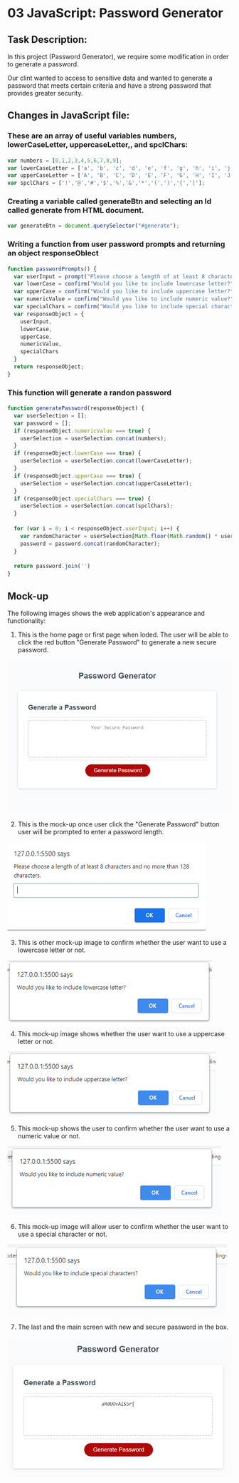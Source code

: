 # 03 JavaScript: Password Generator

## Task Description:
In this project (Password Generator), we require some modification in order to generate a password.

Our clint wanted to access  to sensitive data and wanted to generate a password that meets certain criteria and have a strong password that provides greater security.

## Changes in JavaScript file:

### These are an array of useful variables numbers, lowerCaseLetter, uppercaseLetter,, and spclChars:

```JavaScript
var numbers = [0,1,2,3,4,5,6,7,8,9];
var lowerCaseLetter = ['a', 'b', 'c', 'd', 'e', 'f', 'g', 'h', 'i', 'j', 'k', 'l', 'm', 'n', 'o', 'p', 'q', 'r', 's', 't', 'u', 'v', 'w', 'x', 'y', 'z'];
var upperCaseLetter = ['A', 'B', 'C', 'D', 'E', 'F', 'G', 'H', 'I', 'J', 'K', 'L', 'M', 'N', 'O', 'P', 'R', 'S', 'T', 'U', 'V', 'W', 'X', 'Y', 'Z'];
var spclChars = ['!','@','#','$','%','&','*','(',')','{','['];
```

### Creating a variable called generateBtn and selecting an Id called generate from HTML document.

```JavaScript
var generateBtn = document.querySelector("#generate");
```

### Writing a function from user password prompts and returning an object responseOblect

```JavaScript
function passwordPrompts() {
  var userInput = prompt("Please choose a length of at least 8 characters and no more than 128 characters.");
  var lowerCase = confirm("Would you like to include lowercase letter?");
  var upperCase = confirm("Would you like to include uppercase letter?");
  var numericValue = confirm("Would you like to include numeric value?");
  var specialChars = confirm("Would you like to include special characters?");
  var responseObject = {
    userInput, 
    lowerCase, 
    upperCase, 
    numericValue, 
    specialChars
  }
  return responseObject;
}
```

### This function will generate a randon password

```JavaScript
function generatePassword(responseObject) {
  var userSelection = [];
  var password = [];
  if (responseObject.numericValue === true) {
    userSelection = userSelection.concat(numbers);
  }
  if (responseObject.lowerCase === true) {
    userSelection = userSelection.concat(lowerCaseLetter);
  }
  if (responseObject.upperCase === true) {
    userSelection = userSelection.concat(upperCaseLetter);
  }
  if (responseObject.specialChars === true) {
    userSelection = userSelection.concat(spclChars);
  }

  for (var i = 0; i < responseObject.userInput; i++) {
    var randomCharacter = userSelection[Math.floor(Math.random() * userSelection.length)];
    password = password.concat(randomCharacter);
  }

  return password.join('')
}
```


## Mock-up

The following images shows the web application's appearance and functionality:

1) This is the home page or first page when loded. The user will be able to click the red button "Generate Password" to generate a new secure password.

![The Password Generator application displays a red button to "Generate Password".](./Assets/images/main-screen.PNG)

2) This is the mock-up once user click the "Generate Password" button user will be prompted to enter a password length.

![The Password Generator prompt for user to input a value.](./Assets/images/prompt-for-user-input.png)

3) This is other mock-up image to confirm whether the user want to use a lowercase letter or not.

![The Password Generator confirm prompt to comfirm whether a user like to use a lowercase letter or not.](./Assets/images/confirm-prompt-lowercase-letter.PNG)

4) This mock-up image shows whether the user want to use a uppercase letter or not.

![The Password Generator confirm prompt to comfirm whether a user like to use a uppercase letter or not.](./Assets/images/confirm-prompt-uppercase-letter.PNG)

5) This mock-up shows the user to confirm whether the user want to use a numeric value or not.

![The Password Generator confirm prompt to comfirm whether a user like to use anumeric value or not.](./Assets/images/confirm-prompt-numeric-value.PNG)

6) This mock-up image will allow user to confirm whether the user want to use a special character or not.

![The Password Generator confirm prompt to comfirm whether a user like to use a special characters or not.](./Assets/images/confirm-prompt-special-chars.PNG)

7) The last and the main screen with new and secure password in the box.

![The Password Generator confirm prompt to comfirm whether a user like to use a special characters or not.](./Assets/images/final-screen.PNG)

